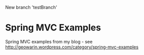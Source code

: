 New branch 'testBranch'

Spring MVC Examples
===================

Spring MVC examples from my blog - see http://geowarin.wordpress.com/category/spring-mvc-examples
